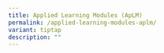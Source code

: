 ```yaml
---
title: Applied Learning Modules (ApLM)
permalink: /applied-learning-modules-aplm/
variant: tiptap
description: ""
---
```

